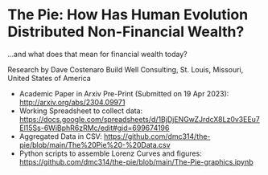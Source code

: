 # The Pie: How Has Human Evolution Distributed Non-Financial Wealth?
…and what does that mean for financial wealth today? 

Research by Dave Costenaro
Build Well Consulting, St. Louis, Missouri, United States of America

- Academic Paper in Arxiv Pre-Print (Submitted on 19 Apr 2023): http://arxiv.org/abs/2304.09971
- Working Spreadsheet to collect data: https://docs.google.com/spreadsheets/d/1BjDjENGwZJrdcX8Lz0v3EEu7El15Ss-6WiBphR6zRMc/edit#gid=699674196
- Aggregated Data in CSV: https://github.com/dmc314/the-pie/blob/main/The%20Pie%20-%20Data.csv
- Python scripts to assemble Lorenz Curves and figures: https://github.com/dmc314/the-pie/blob/main/The-Pie-graphics.ipynb
